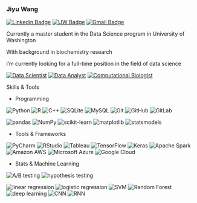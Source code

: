 ### Jiyu Wang
[![Linkedin Badge](https://img.shields.io/badge/-jiyuwang-blue?style=plastic&logo=Linkedin&logoColor=white&link=https://www.linkedin.com/in/jyw-jiyu-wang/)](https://www.linkedin.com/in/jyw-jiyu-wang/)
[![UW Badge](https://img.shields.io/badge/-jiyuw@uw.edu-4b2e83?style=plastic&logo=Mail.Ru&logoColor=white&link=mailto:jiyuw@uw.edu)](mailto:jiyuw@uw.edu)
[![Gmail Badge](https://img.shields.io/badge/-wangjiyu0826-c14438?style=plastic&logo=Gmail&logoColor=white&link=mailto:wangjiyu0826@gmail.com)](mailto:wangjiyu0826@gmail.com)

Currently a master student in the Data Science program in University of Washington

With background in biochemistry research

I’m currently looking for a full-time position in the field of data science

[![Data Scientist](https://img.shields.io/badge/-Data_Scientist-orange)]()
[![Data Analyst](https://img.shields.io/badge/-Data_Analyst-yellow)]()
[![Computational Biologist](https://img.shields.io/badge/-Computational_Biologist-green)]()

Skills & Tools
- Programming

![Python](https://img.shields.io/badge/-Python-3776AB?style=flat&logo=Python&logoColor=white)
![R](https://img.shields.io/badge/-R-276DC3?style=flat&logo=R&logoColor=white)
![C++](https://img.shields.io/badge/-C++-00599C?style=flat&logo=c&logoColor=white)
![SQLite](https://img.shields.io/badge/-SQLite-003B57?style=flat&logo=SQLite&logoColor=white)
![MySQL](https://img.shields.io/badge/-MySQL-4479A1?style=flat&logo=MySQL&logoColor=white)
![Git](https://img.shields.io/badge/-Git-F05032?style=flat&logo=git&logoColor=white)
![GitHub](https://img.shields.io/badge/-GitHub-181717?style=flat&logo=github&logoColor=white)
![GitLab](https://img.shields.io/badge/-GitLab-FCA121?style=flat&logo=gitlab&logoColor=black)

![pandas](https://img.shields.io/badge/-pandas-150458?style=flat&logo=pandas&logoColor=white)
![NumPy](https://img.shields.io/badge/-NumPy-013243?style=flat&logo=NumPy&logoColor=white)
![scikit-learn](https://img.shields.io/badge/-scikit--learn-F7931E?style=flat&logo=scikit-learn&logoColor=black)
![matplotlib](https://img.shields.io/badge/-matplotlib-FE7A16?style=flat)
![statsmodels](https://img.shields.io/badge/-statsmodels-172B4D?style=flat)

- Tools & Frameworks

![PyCharm](https://img.shields.io/badge/-PyCharm-000000?style=flat&logo=PyCharm&logoColor=white)
![RStudio](https://img.shields.io/badge/-RStudio-75AADB?style=flat&logo=RStudio&logoColor=black)
![Tableau](https://img.shields.io/badge/-Tableau-E97627?style=flat&logo=Tableau&logoColor=white)
![TensorFlow](https://img.shields.io/badge/-TensorFlow-FF6F00?style=flat&logo=TensorFlow&logoColor=white)
![Keras](https://img.shields.io/badge/-Keras-D00000?style=flat&logo=Keras&logoColor=white)
![Apache Spark](https://img.shields.io/badge/-Apache_Spark-E25A1C?style=flat&logo=Apache-Spark&logoColor=white)
![Amazon AWS](https://img.shields.io/badge/-Amazon_AWS-232F3E?style=flat&logo=Amazon_AWS)
![Microsoft Azure](https://img.shields.io/badge/-Microsoft_Azure-0089D6?style=flat&logo=Microsoft_Azure)
![Google Cloud](https://img.shields.io/badge/-Google_Cloud-4285F4?style=flat&logo=Google_Cloud)

- Stats & Machine Learning

![A/B testing](https://img.shields.io/badge/-A\/B_testing-000000?style=flat)
![hypothesis testing](https://img.shields.io/badge/-hypothesis_testing-E62B1E?style=flat)

![linear regression](https://img.shields.io/badge/-linear_regression-E62B1E?style=flat)
![logistic regression](https://img.shields.io/badge/-logistic_regression-FA7D19?style=flat)
![SVM](https://img.shields.io/badge/-SVM-FFE953?style=flat)
![Random Forest](https://img.shields.io/badge/-random_forest-7EBD00?style=flat)
![deep learning](https://img.shields.io/badge/-deep_learning-00A7B3?style=flat)
![CNN](https://img.shields.io/badge/-CNN-0C6EFC?style=flat)
![RNN](https://img.shields.io/badge/-RNN-6400AA?style=flat)




